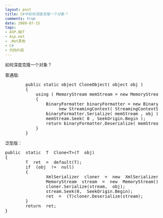 ```yaml
---
layout: post
title: C#中如何深度克隆一个对象？
comments: true
date: 2009-07-15
tags:
- ASP.NET
- Asp.net
- .Net其他
- C#
- 代码片段
---
```


<p>如何深度克隆一个对象？</p>
<p>普通版:</p>
<pre>
        public static object CloneObject( object obj )
        {
            using ( MemoryStream memStream = new MemoryStream( ) )
            {
                BinaryFormatter binaryFormatter = new BinaryFormatter( null ,
                     new StreamingContext( StreamingContextStates.Clone ) );
                binaryFormatter.Serialize( memStream , obj );
                memStream.Seek( 0 , SeekOrigin.Begin );
                return binaryFormatter.Deserialize( memStream );
            }
        }
</pre>
<p>泛型版：</p>
<p><!--more--></p>
<pre>public  static  T  Clone&lt;T&gt;(T  obj)
{
        T  ret  =  default(T);
        if  (obj  !=  null)
        {
                XmlSerializer  cloner  =  new  XmlSerializer(typeof(T));
                MemoryStream  stream  =  new  MemoryStream();
                cloner.Serialize(stream,  obj);
                stream.Seek(0,  SeekOrigin.Begin);
                ret  =  (T)cloner.Deserialize(stream);
        }
        return  ret;
}</pre>				
